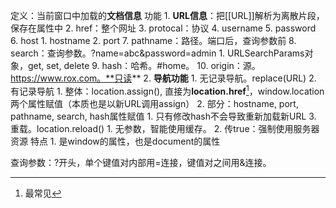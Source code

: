 定义：当前窗口中加载的**文档信息** 
功能
	1. **URL信息**：把[[URL]]解析为离散片段，保存在属性中 
		2. href：整个网址
		3. protocal：协议
		4. username
		5. password
		6. host
			1. hostname
			2. port
		7. pathname：路径。端口后，查询参数前
		8. search：查询参数。?name=abc&password=admin
			1. URLSearchParams对象，get, set, delete
		9. hash：哈希。#home。
		10. origin：源。https://www.rox.com。**只读** 
	2. **导航功能** 
		1. 无记录导航。replace(URL)
		2. 有记录导航
			1. 整体：location.assign(), 直接为**location.href**[^1]，window.location两个属性赋值（本质也是以新URL调用assign）
			2. 部分：hostname, port, pathname, search, hash属性赋值
				1. 只有修改hash不会导致重新加载新URL
		3. 重载。location.reload()
			1. 无参数，智能使用缓存。
			2. 传true：强制使用服务器资源
特点
	1. 是window的属性，也是document的属性

查询参数：?开头，单个键值对内部用=连接，键值对之间用&连接。

[^1]: 最常见